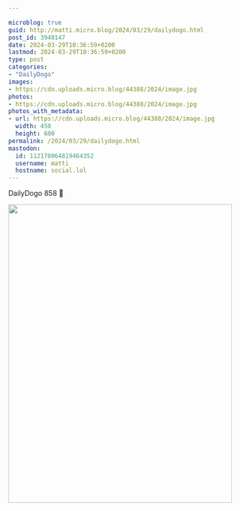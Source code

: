 ```yaml
---

microblog: true
guid: http://matti.micro.blog/2024/03/29/dailydogo.html
post_id: 3940147
date: 2024-03-29T10:36:59+0200
lastmod: 2024-03-29T10:36:59+0200
type: post
categories:
- "DailyDogo"
images:
- https://cdn.uploads.micro.blog/44388/2024/image.jpg
photos:
- https://cdn.uploads.micro.blog/44388/2024/image.jpg
photos_with_metadata:
- url: https://cdn.uploads.micro.blog/44388/2024/image.jpg
  width: 450
  height: 600
permalink: /2024/03/29/dailydogo.html
mastodon:
  id: 112178064819464352
  username: matti
  hostname: social.lol
---
```

DailyDogo 858 🐶

<img src="uploads/2024/image.jpg" width="450" height="600" alt="">
